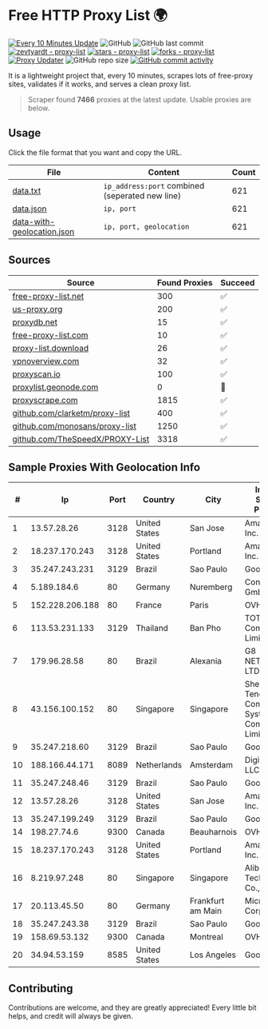 
# Free HTTP Proxy List 🌍

[![Every 10 Minutes Update](https://github.com/mertguvencli/http-proxy-list/actions/workflows/main.yml/badge.svg?branch=main)](https://github.com/mertguvencli/http-proxy-list/actions/workflows/main.yml)
![GitHub](https://img.shields.io/github/license/mertguvencli/http-proxy-list)
![GitHub last commit](https://img.shields.io/github/last-commit/mertguvencli/http-proxy-list)
[![zevtyardt - proxy-list](https://img.shields.io/static/v1?label=zevtyardt&message=proxy-list&color=blue&logo=github)](https://github.com/zevtyardt/proxy-list "Go to GitHub repo")
[![stars - proxy-list](https://img.shields.io/github/stars/zevtyardt/proxy-list?style=social)](https://github.com/zevtyardt/proxy-list)
[![forks - proxy-list](https://img.shields.io/github/forks/zevtyardt/proxy-list?style=social)](https://github.com/zevtyardt/proxy-list)
[![Proxy Updater](https://github.com/zevtyardt/proxy-list/workflows/Proxy%20Updater/badge.svg)](https://github.com/zevtyardt/proxy-list/actions?query=workflow:"Proxy+Updater")
![GitHub repo size](https://img.shields.io/github/repo-size/zevtyardt/proxy-list)
[![GitHub commit activity](https://img.shields.io/github/commit-activity/m/zevtyardt/proxy-list?logo=commits)](https://github.com/zevtyardt/proxy-list/commits/main)

It is a lightweight project that, every 10 minutes, scrapes lots of free-proxy sites, validates if it works, and serves a clean proxy list.

> Scraper found **7466** proxies at the latest update. Usable proxies are below.

## Usage

Click the file format that you want and copy the URL.

|File|Content|Count|
|----|-------|-----|
|[data.txt](https://raw.githubusercontent.com/mertguvencli/http-proxy-list/main/proxy-list/data.txt)|`ip_address:port` combined (seperated new line)|621|
|[data.json](https://raw.githubusercontent.com/mertguvencli/http-proxy-list/main/proxy-list/data.json)|`ip, port`|621|
|[data-with-geolocation.json](https://raw.githubusercontent.com/mertguvencli/http-proxy-list/main/proxy-list/data-with-geolocation.json)|`ip, port, geolocation`|621|

## Sources

|Source|Found Proxies|Succeed|
|------|-------------|-------|
|[free-proxy-list.net](https://free-proxy-list.net)|300|✅|
|[us-proxy.org](https://www.us-proxy.org)|200|✅|
|[proxydb.net](http://proxydb.net)|15|✅|
|[free-proxy-list.com](https://free-proxy-list.com/?page=&port=&type%5B%5D=http&type%5B%5D=https&up_time=0&search=Search)|10|✅|
|[proxy-list.download](https://www.proxy-list.download/HTTP)|26|✅|
|[vpnoverview.com](https://vpnoverview.com/privacy/anonymous-browsing/free-proxy-servers)|32|✅|
|[proxyscan.io](https://www.proxyscan.io)|100|✅|
|[proxylist.geonode.com](https://proxylist.geonode.com/api/proxy-list?limit=300&page=1&sort_by=lastChecked&sort_type=desc&protocols=http,https)|0|🚫|
|[proxyscrape.com](https://api.proxyscrape.com/v2/?request=displayproxies&protocol=http&timeout=10000&country=all&ssl=all&anonymity=all)|1815|✅|
|[github.com/clarketm/proxy-list](https://raw.githubusercontent.com/clarketm/proxy-list/master/proxy-list-raw.txt)|400|✅|
|[github.com/monosans/proxy-list](https://raw.githubusercontent.com/monosans/proxy-list/main/proxies/http.txt)|1250|✅|
|[github.com/TheSpeedX/PROXY-List](https://raw.githubusercontent.com/TheSpeedX/PROXY-List/master/http.txt)|3318|✅|


## Sample Proxies With Geolocation Info

|#|Ip|Port|Country|City|Internet Service Provider|
|-|--|----|-------|----|-------------------------|
|1|13.57.28.26|3128|United States|San Jose|Amazon.com, Inc.|
|2|18.237.170.243|3128|United States|Portland|Amazon.com, Inc.|
|3|35.247.243.231|3129|Brazil|Sao Paulo|Google LLC|
|4|5.189.184.6|80|Germany|Nuremberg|Contabo GmbH|
|5|152.228.206.188|80|France|Paris|OVH SAS|
|6|113.53.231.133|3129|Thailand|Ban Pho|TOT Public Company Limited|
|7|179.96.28.58|80|Brazil|Alexania|G8 NETWORKS LTDA|
|8|43.156.100.152|80|Singapore|Singapore|Shenzhen Tencent Computer Systems Company Limited|
|9|35.247.218.60|3129|Brazil|Sao Paulo|Google LLC|
|10|188.166.44.171|8089|Netherlands|Amsterdam|DigitalOcean, LLC|
|11|35.247.248.46|3129|Brazil|Sao Paulo|Google LLC|
|12|13.57.28.26|3128|United States|San Jose|Amazon.com, Inc.|
|13|35.247.199.249|3129|Brazil|Sao Paulo|Google LLC|
|14|198.27.74.6|9300|Canada|Beauharnois|OVH SAS|
|15|18.237.170.243|3128|United States|Portland|Amazon.com, Inc.|
|16|8.219.97.248|80|Singapore|Singapore|Alibaba (US) Technology Co., Ltd.|
|17|20.113.45.50|80|Germany|Frankfurt am Main|Microsoft Corporation|
|18|35.247.243.38|3129|Brazil|Sao Paulo|Google LLC|
|19|158.69.53.132|9300|Canada|Montreal|OVH SAS|
|20|34.94.53.159|8585|United States|Los Angeles|Google LLC|



## Contributing

Contributions are welcome, and they are greatly appreciated! Every
little bit helps, and credit will always be given.

